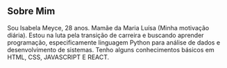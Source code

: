 ## Sobre Mim

Sou Isabela Meyce, 28 anos. Mamãe da Maria Luísa (Minha motivação diária).
Estou na luta pela transição de carreira e buscando aprender programação, especificamente linguagem Python para análise de dados e desenvolvimento de sistemas.
Tenho alguns conhecimentos básicos em HTML, CSS, JAVASCRIPT E REACT.